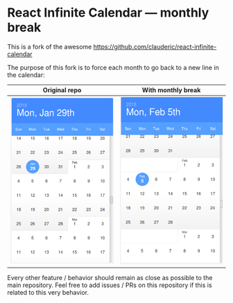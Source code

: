 React Infinite Calendar — monthly break
=======================================

This is a fork of the awesome https://github.com/clauderic/react-infinite-calendar

The purpose of this fork is to force each month to go back to a new line in the calendar:

| Original repo | With monthly break |
|---------------|--------------------|
| ![Original](.github/original.png) | ![Fork](.github/fork.png) |

Every other feature / behavior should remain as close as possible to the main repository. Feel free to add issues / PRs on this repository if this is related to this very behavior.
